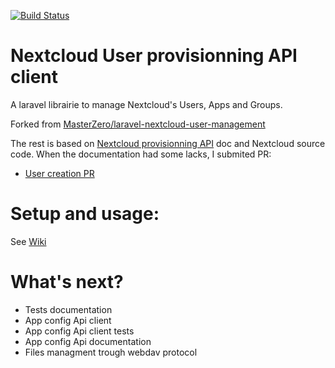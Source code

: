 [![Build Status](https://travis-ci.org/MercierCorentin/laravel-nextcloud-api-client.svg?branch=develop)](https://travis-ci.org/MercierCorentin/laravel-nextcloud-api-client)
# Nextcloud User provisionning API client
A laravel librairie to manage Nextcloud's Users, Apps and Groups. 

Forked from [MasterZero/laravel-nextcloud-user-management](https://github.com/MasterZero/laravel-nextcloud-user-management)

The rest is based on [Nextcloud provisionning API](https://docs.nextcloud.com/server/16/admin_manual/configuration_user/user_provisioning_api.html) doc and Nextcloud source code. 
When the documentation had some lacks, I submited PR:
-  [User creation PR](https://github.com/nextcloud/documentation/pull/1373)


# Setup and usage:
See [Wiki](https://github.com/MercierCorentin/laravel-nextcloud-api-client/wiki)

# What's next?
- Tests documentation
- App config Api client
- App config Api client tests
- App config Api documentation
- Files managment trough webdav protocol
